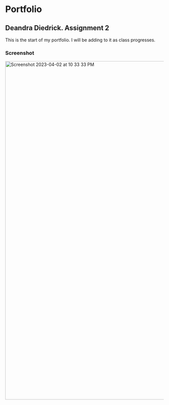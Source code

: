 # Portfolio
## Deandra Diedrick.    Assignment 2

This is the start of my portfolio. I will be adding to it as class progresses.

### Screenshot
<img width="1075" alt="Screenshot 2023-04-02 at 10 33 33 PM" src="https://user-images.githubusercontent.com/35505692/229419929-67908429-0514-4fbe-87b1-8e521408d3a3.png">

